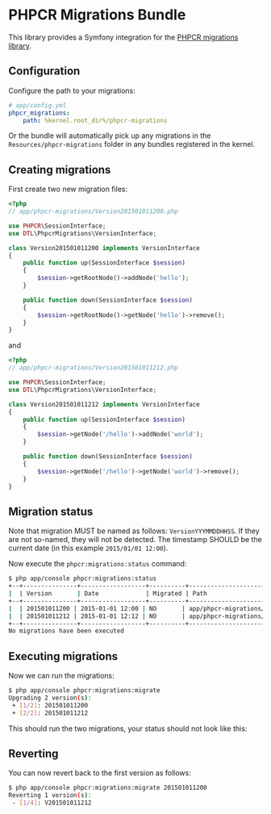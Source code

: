 PHPCR Migrations Bundle
=======================

This library provides a Symfony integration for the [PHPCR migrations
library](https://github.com/dantleech/phpcr-migrations).

Configuration
-------------

Configure the path to your migrations:

````yaml
# app/config.yml
phpcr_migrations:
    path: %kernel.root_dir%/phpcr-migrations
````

Or the bundle will automatically pick up any migrations in the
`Resources/phpcr-migrations` folder in any bundles registered in the kernel.

Creating migrations
-------------------

First create two new migration files:

````php
<?php
// app/phpcr-migrations/Version201501011200.php

use PHPCR\SessionInterface;
use DTL\PhpcrMigrations\VersionInterface;

class Version201501011200 implements VersionInterface
{
    public function up(SessionInterface $session)
    {
        $session->getRootNode()->addNode('hello');
    }

    public function down(SessionInterface $session)
    {
        $session->getRootNode()->getNode('hello')->remove();
    }
}
````

and

````php
<?php
// app/phpcr-migrations/Version201501011212.php

use PHPCR\SessionInterface;
use DTL\PhpcrMigrations\VersionInterface;

class Version201501011212 implements VersionInterface
{
    public function up(SessionInterface $session)
    {
        $session->getNode('/hello')->addNode('world');
    }

    public function down(SessionInterface $session)
    {
        $session->getNode('/hello')->getNode('world')->remove();
    }
}
````

Migration status
----------------

Note that migration MUST be named as follows: `VersionYYYMMDDHHSS`. If they
are not so-named, they will not be detected. The timestamp SHOULD be the
current date (in this example `2015/01/01 12:00`).

Now execute the `phpcr:migrations:status` command:

````bash
$ php app/console phpcr:migrations:status
+--+---------------+------------------+----------+----------------------------------------------+
|  | Version       | Date             | Migrated | Path                                         |
+--+---------------+------------------+----------+----------------------------------------------+
|  | 201501011200 | 2015-01-01 12:00 | NO       | app/phpcr-migrations/Version201501011200.php |
|  | 201501011212 | 2015-01-01 12:12 | NO       | app/phpcr-migrations/Version201501011212.php |
+--+---------------+------------------+----------+----------------------------------------------+
No migrations have been executed
````

Executing migrations
--------------------

Now we can run the migrations:

````bash
$ php app/console phpcr:migrations:migrate
Upgrading 2 version(s):
 + [1/2]: 201501011200
 + [2/2]: 201501011212
````

This should run the two migrations, your status should not look like this:

Reverting
---------

You can now revert back to the first version as follows:

````bash
$ php app/console phpcr:migrations:migrate 201501011200
Reverting 1 version(s):
 - [1/4]: V201501011212
````
